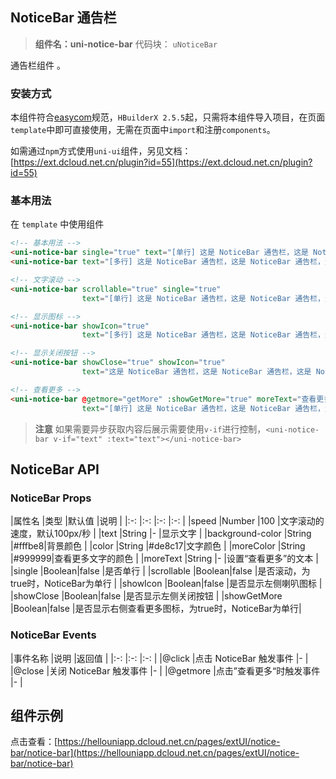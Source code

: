## NoticeBar 通告栏

> **组件名：uni-notice-bar**
> 代码块： `uNoticeBar`


通告栏组件 。

### 安装方式

本组件符合[easycom](https://uniapp.dcloud.io/collocation/pages?id=easycom)规范，`HBuilderX 2.5.5`起，只需将本组件导入项目，在页面`
template`中即可直接使用，无需在页面中`import`和注册`components`。

如需通过`npm`方式使用`uni-ui`组件，另见文档：[https://ext.dcloud.net.cn/plugin?id=55](https://ext.dcloud.net.cn/plugin?id=55)

### 基本用法

在 ``template`` 中使用组件

```html
<!-- 基本用法 -->
<uni-notice-bar single="true" text="[单行] 这是 NoticeBar 通告栏，这是 NoticeBar 通告栏，这是 NoticeBar 通告栏"></uni-notice-bar>
<uni-notice-bar text="[多行] 这是 NoticeBar 通告栏，这是 NoticeBar 通告栏，这是 NoticeBar 通告栏，这是 NoticeBar 通告栏"></uni-notice-bar>

<!-- 文字滚动 -->
<uni-notice-bar scrollable="true" single="true"
                text="[单行] 这是 NoticeBar 通告栏，这是 NoticeBar 通告栏，这是 NoticeBar 通告栏"></uni-notice-bar>

<!-- 显示图标 -->
<uni-notice-bar showIcon="true"
                text="[多行] 这是 NoticeBar 通告栏，这是 NoticeBar 通告栏，这是 NoticeBar 通告栏这是 NoticeBar 通告栏，这是 NoticeBar 通告栏，这是 NoticeBar 通告栏"></uni-notice-bar>

<!-- 显示关闭按钮 -->
<uni-notice-bar showClose="true" showIcon="true"
                text="这是 NoticeBar 通告栏，这是 NoticeBar 通告栏，这是 NoticeBar 通告栏"></uni-notice-bar>

<!-- 查看更多 -->
<uni-notice-bar @getmore="getMore" :showGetMore="true" moreText="查看更多" single="true"
                text="[单行] 这是 NoticeBar 通告栏，这是 NoticeBar 通告栏，这是 NoticeBar 通告栏"></uni-notice-bar>
```

> **注意**
> 如果需要异步获取内容后展示需要使用`v-if`进行控制，`<uni-notice-bar v-if="text" :text="text"></uni-notice-bar>`

## NoticeBar API

### NoticeBar Props

|属性名 |类型 |默认值 |说明 | |:-:                |:-:    |:-:    |:-:                                                | |speed
|Number |100 |文字滚动的速度，默认100px/秒 | |text |String |- |显示文字 | |background-color |String |#fffbe8|背景颜色 | |color |String
|#de8c17|文字颜色 | |moreColor |String |#999999|查看更多文字的颜色 | |moreText |String |- |设置“查看更多”的文本 | |single |Boolean|false |是否单行
| |scrollable |Boolean|false |是否滚动，为true时，NoticeBar为单行 | |showIcon |Boolean|false |是否显示左侧喇叭图标 | |showClose
|Boolean|false |是否显示左侧关闭按钮 | |showGetMore |Boolean|false |是否显示右侧查看更多图标，为true时，NoticeBar为单行|

### NoticeBar Events

|事件名称 |说明 |返回值 | |:-:        |:-:                        |:-:    | |@click |点击 NoticeBar 触发事件 |- | |@close |关闭 NoticeBar
触发事件 |- | |@getmore |点击”查看更多“时触发事件 |- |

## 组件示例

点击查看：[https://hellouniapp.dcloud.net.cn/pages/extUI/notice-bar/notice-bar](https://hellouniapp.dcloud.net.cn/pages/extUI/notice-bar/notice-bar)